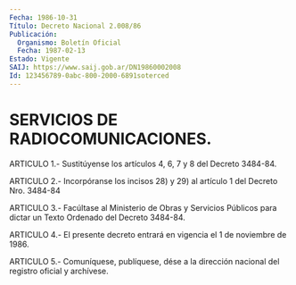```yaml
---
Fecha: 1986-10-31
Título: Decreto Nacional 2.008/86
Publicación:
  Organismo: Boletín Oficial
  Fecha: 1987-02-13
Estado: Vigente
SAIJ: https://www.saij.gob.ar/DN19860002008
Id: 123456789-0abc-800-2000-6891soterced
---
```

# SERVICIOS DE RADIOCOMUNICACIONES.

<a id="1"></a>
ARTICULO 1.- Sustitúyense los artículos 4, 6, 7 y 8 del Decreto 3484-84.

<a id="2"></a>
ARTICULO 2.- Incorpóranse los incisos 28) y 29) al artículo 1 del Decreto Nro. 3484-84

<a id="3"></a>
ARTICULO 3.- Facúltase al Ministerio de Obras y Servicios Públicos para dictar un Texto Ordenado del Decreto 3484-84.

<a id="4"></a>
ARTICULO 4.- El presente decreto entrará en vigencia el 1 de noviembre de 1986.

<a id="5"></a>
ARTICULO 5.- Comuníquese, publíquese, dése a la dirección nacional del registro oficial y archívese.